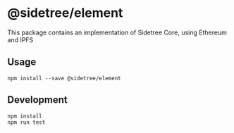 # @sidetree/element

This package contains an implementation of Sidetree Core, using Ethereum and IPFS

## Usage

```
npm install --save @sidetree/element
```

## Development

```
npm install
npm run test
```
